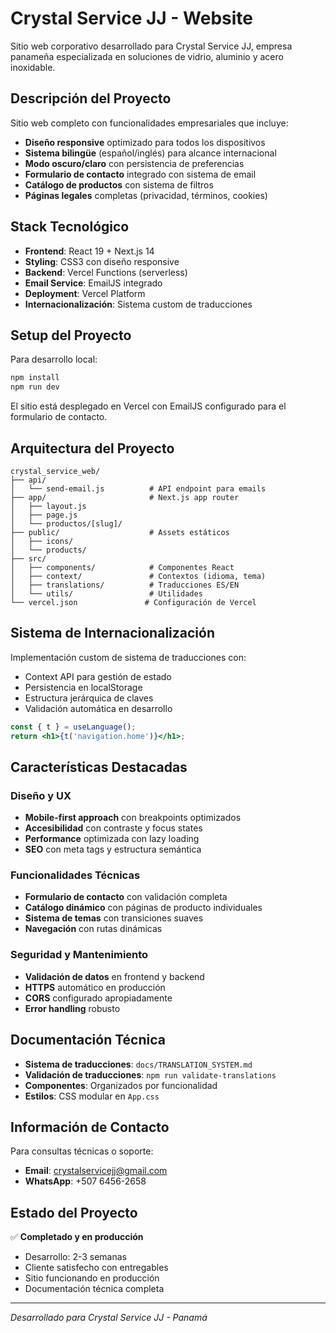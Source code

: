 # Crystal Service JJ - Website

Sitio web corporativo desarrollado para Crystal Service JJ, empresa panameña especializada en soluciones de vidrio, aluminio y acero inoxidable.

## Descripción del Proyecto

Sitio web completo con funcionalidades empresariales que incluye:
- **Diseño responsive** optimizado para todos los dispositivos
- **Sistema bilingüe** (español/inglés) para alcance internacional
- **Modo oscuro/claro** con persistencia de preferencias
- **Formulario de contacto** integrado con sistema de email
- **Catálogo de productos** con sistema de filtros
- **Páginas legales** completas (privacidad, términos, cookies)

## Stack Tecnológico

- **Frontend**: React 19 + Next.js 14
- **Styling**: CSS3 con diseño responsive
- **Backend**: Vercel Functions (serverless)
- **Email Service**: EmailJS integrado
- **Deployment**: Vercel Platform
- **Internacionalización**: Sistema custom de traducciones

## Setup del Proyecto

Para desarrollo local:
```bash
npm install
npm run dev
```

El sitio está desplegado en Vercel con EmailJS configurado para el formulario de contacto.

## Arquitectura del Proyecto

```
crystal_service_web/
├── api/
│   └── send-email.js          # API endpoint para emails
├── app/                       # Next.js app router
│   ├── layout.js
│   ├── page.js
│   └── productos/[slug]/
├── public/                    # Assets estáticos
│   ├── icons/
│   └── products/
├── src/
│   ├── components/            # Componentes React
│   ├── context/               # Contextos (idioma, tema)
│   ├── translations/          # Traducciones ES/EN
│   └── utils/                 # Utilidades
└── vercel.json               # Configuración de Vercel
```

## Sistema de Internacionalización

Implementación custom de sistema de traducciones con:
- Context API para gestión de estado
- Persistencia en localStorage
- Estructura jerárquica de claves
- Validación automática en desarrollo

```jsx
const { t } = useLanguage();
return <h1>{t('navigation.home')}</h1>;
```

## Características Destacadas

### Diseño y UX
- **Mobile-first approach** con breakpoints optimizados
- **Accesibilidad** con contraste y focus states
- **Performance** optimizada con lazy loading
- **SEO** con meta tags y estructura semántica

### Funcionalidades Técnicas
- **Formulario de contacto** con validación completa
- **Catálogo dinámico** con páginas de producto individuales
- **Sistema de temas** con transiciones suaves
- **Navegación** con rutas dinámicas

### Seguridad y Mantenimiento
- **Validación de datos** en frontend y backend
- **HTTPS** automático en producción
- **CORS** configurado apropiadamente
- **Error handling** robusto

## Documentación Técnica

- **Sistema de traducciones**: `docs/TRANSLATION_SYSTEM.md`
- **Validación de traducciones**: `npm run validate-translations`
- **Componentes**: Organizados por funcionalidad
- **Estilos**: CSS modular en `App.css`

## Información de Contacto

Para consultas técnicas o soporte:
- **Email**: crystalservicejj@gmail.com
- **WhatsApp**: +507 6456-2658

## Estado del Proyecto

✅ **Completado y en producción**
- Desarrollo: 2-3 semanas
- Cliente satisfecho con entregables
- Sitio funcionando en producción
- Documentación técnica completa

---

*Desarrollado para Crystal Service JJ - Panamá*
